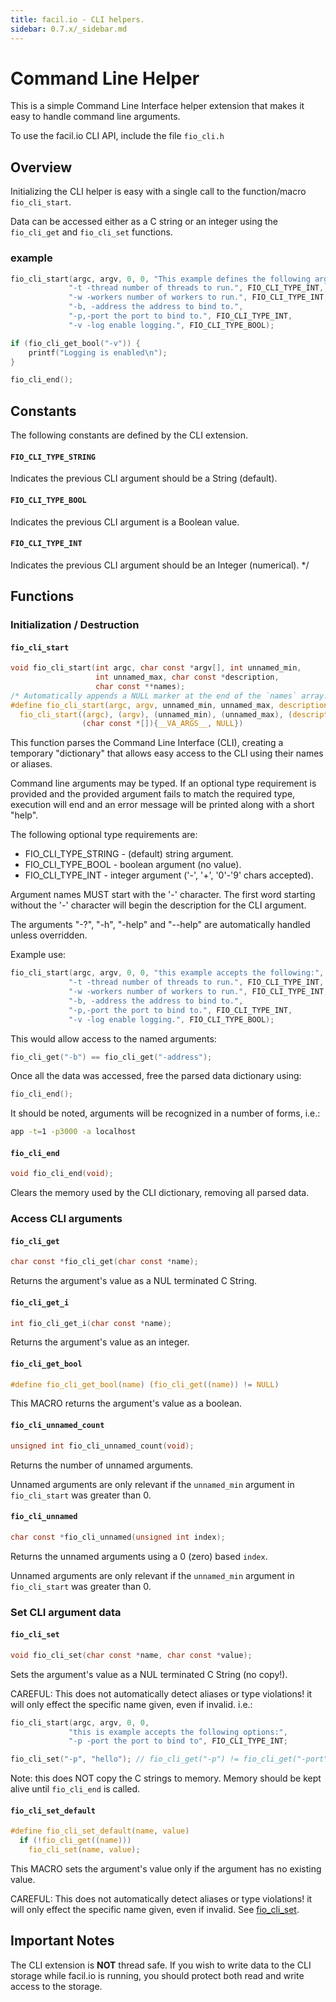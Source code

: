 ```yaml
---
title: facil.io - CLI helpers.
sidebar: 0.7.x/_sidebar.md
---
```

# Command Line Helper

This is a simple Command Line Interface helper extension that makes it easy to handle command line arguments.

To use the facil.io CLI API, include the file `fio_cli.h`

## Overview

Initializing the CLI helper is easy with a single call to the function/macro `fio_cli_start`.

Data can be accessed either as a C string or an integer using the `fio_cli_get` and `fio_cli_set` functions.

### example

```c
fio_cli_start(argc, argv, 0, 0, "This example defines the following arguments:",
             "-t -thread number of threads to run.", FIO_CLI_TYPE_INT,
             "-w -workers number of workers to run.", FIO_CLI_TYPE_INT,
             "-b, -address the address to bind to.",
             "-p,-port the port to bind to.", FIO_CLI_TYPE_INT,
             "-v -log enable logging.", FIO_CLI_TYPE_BOOL);

if (fio_cli_get_bool("-v")) {
    printf("Logging is enabled\n");
}

fio_cli_end();
```

## Constants

The following constants are defined by the CLI extension.

#### `FIO_CLI_TYPE_STRING`

Indicates the previous CLI argument should be a String (default).

#### `FIO_CLI_TYPE_BOOL`

Indicates the previous CLI argument is a Boolean value.

#### `FIO_CLI_TYPE_INT`

Indicates the previous CLI argument should be an Integer (numerical). */

## Functions

### Initialization / Destruction

#### `fio_cli_start`

```c
void fio_cli_start(int argc, char const *argv[], int unnamed_min,
                   int unnamed_max, char const *description,
                   char const **names);
/* Automatically appends a NULL marker at the end of the `names` array. */
#define fio_cli_start(argc, argv, unnamed_min, unnamed_max, description, ...)  \
  fio_cli_start((argc), (argv), (unnamed_min), (unnamed_max), (description),   \
                (char const *[]){__VA_ARGS__, NULL})
```

This function parses the Command Line Interface (CLI), creating a temporary "dictionary" that allows easy access to the CLI using their names or aliases.

Command line arguments may be typed. If an optional type requirement is provided and the provided argument fails to match the required type, execution will end and an error message will be printed along with a short "help".

The following optional type requirements are:

* FIO_CLI_TYPE_STRING - (default) string argument.
* FIO_CLI_TYPE_BOOL   - boolean argument (no value).
* FIO_CLI_TYPE_INT    - integer argument ('-', '+', '0'-'9' chars accepted).


Argument names MUST start with the '-' character. The first word starting
without the '-' character will begin the description for the CLI argument.

The arguments "-?", "-h", "-help" and "--help" are automatically handled
unless overridden.

Example use:

```c
fio_cli_start(argc, argv, 0, 0, "this example accepts the following:",
             "-t -thread number of threads to run.", FIO_CLI_TYPE_INT,
             "-w -workers number of workers to run.", FIO_CLI_TYPE_INT,
             "-b, -address the address to bind to.",
             "-p,-port the port to bind to.", FIO_CLI_TYPE_INT,
             "-v -log enable logging.", FIO_CLI_TYPE_BOOL);
 ```

This would allow access to the named arguments:

```c
fio_cli_get("-b") == fio_cli_get("-address");
```

Once all the data was accessed, free the parsed data dictionary using:

```c
fio_cli_end();
```
It should be noted, arguments will be recognized in a number of forms, i.e.:

```bash
app -t=1 -p3000 -a localhost
```

#### `fio_cli_end`

```c
void fio_cli_end(void);
```

Clears the memory used by the CLI dictionary, removing all parsed data.

### Access CLI arguments

#### `fio_cli_get`

```c
char const *fio_cli_get(char const *name);
```

Returns the argument's value as a NUL terminated C String.

#### `fio_cli_get_i`

```c
int fio_cli_get_i(char const *name);
```

Returns the argument's value as an integer.

#### `fio_cli_get_bool`

```c
#define fio_cli_get_bool(name) (fio_cli_get((name)) != NULL)
```

This MACRO returns the argument's value as a boolean.

#### `fio_cli_unnamed_count`

```c
unsigned int fio_cli_unnamed_count(void);
```

Returns the number of unnamed arguments.

Unnamed arguments are only relevant if the `unnamed_min` argument in `fio_cli_start` was greater than 0.

#### `fio_cli_unnamed`

```c
char const *fio_cli_unnamed(unsigned int index);
```

Returns the unnamed arguments using a 0 (zero) based `index`.

Unnamed arguments are only relevant if the `unnamed_min` argument in `fio_cli_start` was greater than 0.

### Set CLI argument data

#### `fio_cli_set`

```c
void fio_cli_set(char const *name, char const *value);
```

Sets the argument's value as a NUL terminated C String (no copy!).

CAREFUL: This does not automatically detect aliases or type violations! it will only effect the specific name given, even if invalid. i.e.:

```c
fio_cli_start(argc, argv, 0, 0,
             "this is example accepts the following options:",
             "-p -port the port to bind to", FIO_CLI_TYPE_INT;

fio_cli_set("-p", "hello"); // fio_cli_get("-p") != fio_cli_get("-port");
```

Note: this does NOT copy the C strings to memory. Memory should be kept alive until `fio_cli_end` is called.

#### `fio_cli_set_default`

```c
#define fio_cli_set_default(name, value)                                       \
  if (!fio_cli_get((name)))                                                    \
    fio_cli_set(name, value);
```

This MACRO sets the argument's value only if the argument has no existing value.

CAREFUL: This does not automatically detect aliases or type violations! it will only effect the specific name given, even if invalid. See [fio_cli_set](#fio_cli_set).

## Important Notes

The CLI extension is **NOT** thread safe. If you wish to write data to the CLI storage while facil.io is running, you should protect both read and write access to the storage.
